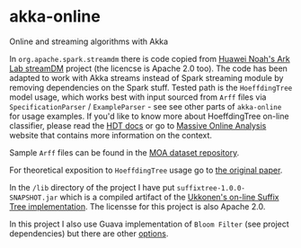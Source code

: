 # akka-online
Online and streaming algorithms with Akka

In `org.apache.spark.streamdm` there is code copied from [Huawei Noah's Ark Lab streamDM](https://github.com/huawei-noah/streamDM) project (the licencse is Apache 2.0 too). The code has been adapted to work with Akka streams instead of Spark streaming module by removing dependencies on the Spark stuff. Tested path is the `HoeffdingTree` model usage, which works best with input sourced from `Arff` files via `SpecificationParser` / `ExampleParser` - see see other parts of `akka-online` for usage examples.
If you'd like to know more about HoeffdingTree on-line classifier, please read the [HDT docs](http://huawei-noah.github.io/streamDM/docs/HDT.html) or go to [Massive Online Analysis](http://moa.cms.waikato.ac.nz/) website that contains more information on the context.

Sample `Arff` files can be found in the [MOA dataset repository](http://moa.cs.waikato.ac.nz/datasets/).

For theoretical exposition to `HoeffdingTree` usage go to [the original paper](http://homes.cs.washington.edu/%7Epedrod/papers/kdd00.pdf).

In the `/lib` directory of the project I have put `suffixtree-1.0.0-SNAPSHOT.jar` which is a compiled artifact of the [Ukkonen's on-line Suffix Tree implementation](https://github.com/abahgat/suffixtree). The licensse for this project is also Apache 2.0.

In this project I also use Guava implementation of `Bloom Filter` (see project dependencies) but there are other [options](https://github.com/alexandrnikitin/bloom-filter-scala).
